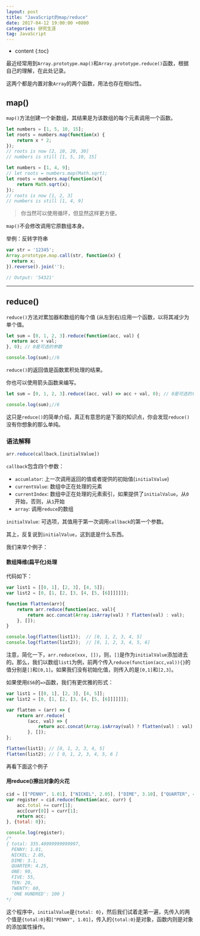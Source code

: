 ```yaml
---
layout: post
title: "JavaScript的map/reduce"
date: 2017-04-12 19:00:00 +0800 
categories: 研究生涯
tag: JavaScript
---
```

* content
{:toc}

最近经常用到`Array.prototype.map()`和`Array.prototype.reduce()`函数，根据自己的理解，在此处记录。

这两个都是内置对象`Array`的两个函数，用法也存在相似性。

<!-- more -->

## map()

`map()`方法创建一个新数组，其结果是为该数组的每个元素调用一个函数。

```javascript
let numbers = [1, 5, 10, 15];
let roots = numbers.map(function(x) {
    return x * 2;
});
// roots is now [2, 10, 20, 30]
// numbers is still [1, 5, 10, 15]

let numbers = [1, 4, 9];
// let roots = numbers.map(Math.sqrt);
let roots = numbers.map(function(x){
    return Math.sqrt(x);
});
// roots is now [1, 2, 3]
// numbers is still [1, 4, 9]
```

> 你当然可以使用循环，但显然这样更方便。

`map()`不会修改调用它原数组本身。

举例：反转字符串

```javascript
var str = '12345';
Array.prototype.map.call(str, function(x) {
  return x;
}).reverse().join('');

// Output: '54321'
```

---

## reduce()

`reduce()`方法对累加器和数组的每个值 (从左到右)应用一个函数，以将其减少为单个值。

```javascript
let sum = [0, 1, 2, 3].reduce(function(acc, val) {
  return acc + val;
}, 0); // 0是可选的参数

console.log(sum);//6
```

`reduce()`的返回值是函数累积处理的结果。

你也可以使用箭头函数来编写。

```javascript
let sum = [0, 1, 2, 3].reduce((acc, val) => acc + val, 0); // 0是可选的参数

console.log(sum);//6
```

这只是`reduce()`的简单介绍，真正有意思的是下面的知识点，你会发现`reduce()`没有你想象的那么单纯。

### 语法解释

```javascript
arr.reduce(callback,[initialValue])
```

`callback`包含四个参数：

- `accumlator`: 上一次调用返回的值或者提供的初始值(`initialValue`)
- `currentValue`: 数组中正在处理的元素
- `currentIndex`: 数组中正在处理的元素索引，如果提供了`initialValue`，从`0`开始，否则，从`1`开始
- `array`: 调用`reduce`的数组

`initialValue`: 可选项，其值用于第一次调用`callback`的第一个参数。 

其上，反复说到`initialValue`，这到底是什么东西。

我们来举个例子：

#### 数组降维(扁平化)处理

代码如下：

```javascript
var list1 = [[0, 1], [2, 3], [4, 5]];
var list2 = [0, [1, [2, [3, [4, [5, [6]]]]]]];

function flatten(arr){
    return arr.reduce(function(acc, val){
        return acc.concat(Array.isArray(val) ? flatten(val) : val);
    }, []);
}

console.log(flatten(list1));  // [0, 1, 2, 3, 4, 5]
console.log(flatten(list2));  // [0, 1, 2, 3, 4, 5, 6]
```

注意，简化一下，`arr.reduce(xxx, [])`，则，`[]`是作为`initialValue`添加进去的。那么，我们以数组`list1`为例，前两个传入`reduce(function(acc,val)){}`的值分别是`[]`和`[0,1]`。如果我们没有初始化值，则传入的是`[0,1]`和`[2,3]`。

如果使用`ES6`的`=>`函数，我们有更优雅的形式：

```javascript
var list1 = [[0, 1], [2, 3], [4, 5]];
var list2 = [0, [1, [2, [3, [4, [5, [6]]]]]]];

var flatten = (arr) => {
    return arr.reduce(
        (acc, val) => {
            return acc.concat(Array.isArray(val) ? flatten(val) : val);
        }, []);
};

flatten(list1); // [0, 1, 2, 3, 4, 5]
flatten(list2); // [ 0, 1, 2, 3, 4, 5, 6 ]
```

再看下面这个例子

#### 用reduce()擦出对象的火花

```javascript
cid = [["PENNY", 1.01], ["NICKEL", 2.05], ["DIME", 3.10], ["QUARTER", 4.25], ["ONE", 90.00], ["FIVE", 55.00], ["TEN", 20.00], ["TWENTY", 60.00], ["ONE HUNDRED", 100.00]];
var register = cid.reduce(function(acc, curr) {
    acc.total += curr[1];
    acc[curr[0]] = curr[1];
    return acc;
}, {total: 0});

console.log(register);
/*
{ total: 335.40999999999997,
  PENNY: 1.01,
  NICKEL: 2.05,
  DIME: 3.1,
  QUARTER: 4.25,
  ONE: 90,
  FIVE: 55,
  TEN: 20,
  TWENTY: 60,
  'ONE HUNDRED': 100 }
*/
```

这个程序中，`initialValue`是`{total: 0}`，然后我们试着走第一遍，先传入的两个值是`{total:0}`和`["PENNY", 1.01]`，传入的`{total:0}`是对象，函数内则是对象的添加属性操作。
